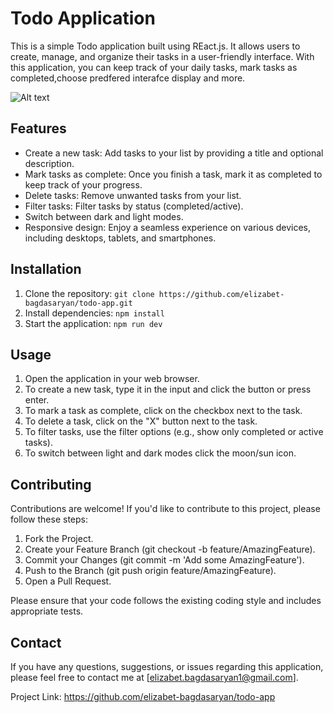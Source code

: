 # Todo Application

This is a simple Todo application built using REact.js. It allows users to create, manage, and organize their tasks in a user-friendly interface. With this application, you can keep track of your daily tasks, mark tasks as completed,choose predfered interafce display and more.

![Alt text](https://res.cloudinary.com/dz209s6jk/image/upload/f_auto,q_auto,w_700/Challenges/llcq9eiv3ney5tkxgdtu.jpg)

## Features

- Create a new task: Add tasks to your list by providing a title and optional description.
- Mark tasks as complete: Once you finish a task, mark it as completed to keep track of your progress.
- Delete tasks: Remove unwanted tasks from your list.
- Filter tasks: Filter tasks by status (completed/active).
- Switch between dark and light modes.
- Responsive design: Enjoy a seamless experience on various devices, including desktops, tablets, and smartphones.

## Installation

1. Clone the repository: `git clone https://github.com/elizabet-bagdasaryan/todo-app.git`
2. Install dependencies: `npm install`
3. Start the application: `npm run dev`

## Usage

1. Open the application in your web browser.
2. To create a new task, type it in the input and click the button or press enter.
3. To mark a task as complete, click on the checkbox next to the task.
4. To delete a task, click on the "X" button next to the task.
5. To filter tasks, use the filter options (e.g., show only completed or active tasks).
6. To switch between light and dark modes click the moon/sun icon.

## Contributing

Contributions are welcome! If you'd like to contribute to this project, please follow these steps:

1. Fork the Project.
2. Create your Feature Branch (git checkout -b feature/AmazingFeature).
3. Commit your Changes (git commit -m 'Add some AmazingFeature').
4. Push to the Branch (git push origin feature/AmazingFeature).
5. Open a Pull Request.

Please ensure that your code follows the existing coding style and includes appropriate tests.

## Contact

If you have any questions, suggestions, or issues regarding this application, please feel free to contact me at [elizabet.bagdasaryan1@gmail.com].

Project Link: https://github.com/elizabet-bagdasaryan/todo-app

